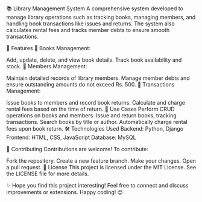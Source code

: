 📚 Library Management System
A comprehensive system developed to manage library operations such as tracking books, managing members, and handling book transactions like issues and returns. The system also calculates rental fees and tracks member debts to ensure smooth transactions.

🚀 Features
📖 Books Management:

Add, update, delete, and view book details.
Track book availability and stock.
👥 Members Management:

Maintain detailed records of library members.
Manage member debts and ensure outstanding amounts do not exceed Rs. 500.
🔄 Transactions Management:

Issue books to members and record book returns.
Calculate and charge rental fees based on the time of return.
🔄 Use Cases
Perform CRUD operations on books and members.
Issue and return books, tracking transactions.
Search books by title or author.
Automatically charge rental fees upon book return.
🛠️ Technologies Used
Backend: Python, Django
Frontend: HTML, CSS, JavaScript
Database: MySQL



🤝 Contributing
Contributions are welcome!
To contribute:

Fork the repository.
Create a new feature branch.
Make your changes.
Open a pull request.
📝 License
This project is licensed under the MIT License. See the LICENSE file for more details.

✨ Hope you find this project interesting! Feel free to connect and discuss improvements or extensions. Happy coding! 😊
